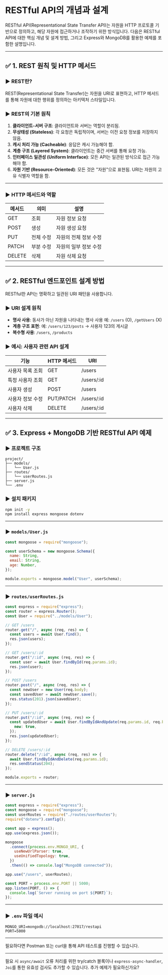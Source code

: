 <h1>RESTful API의 개념과 설계</h1>

RESTful API(Representational State Transfer API)는 자원을 HTTP 프로토콜 기반으로 정의하고, 해당 자원에 접근하거나 조작하기 위한 방식입니다.
다음은 RESTful API에 대한 핵심 개념 및 설계 방법, 그리고 Express와 MongoDB를 활용한 예제를 포함한 설명입니다.

---

## ✅ 1. REST 원칙 및 HTTP 메서드

### ▶ REST란?

REST(Representational State Transfer)는 자원을 URI로 표현하고, HTTP 메서드를 통해 자원에 대한 행위를 정의하는 아키텍처 스타일입니다.

### ▶ REST의 기본 원칙

1. **클라이언트-서버 구조**: 클라이언트와 서버는 역할이 분리됨.
2. **무상태성 (Stateless)**: 각 요청은 독립적이며, 서버는 이전 요청 정보를 저장하지 않음.
3. **캐시 처리 가능 (Cacheable)**: 응답은 캐시 가능해야 함.
4. **계층 구조 (Layered System)**: 클라이언트는 중간 서버를 통해 요청 가능.
5. **인터페이스 일관성 (Uniform Interface)**: 모든 API는 일관된 방식으로 접근 가능해야 함.
6. **자원 기반 (Resource-Oriented)**: 모든 것은 "자원"으로 표현됨. URI는 자원의 고유 식별자 역할을 함.

---

### ▶ HTTP 메서드와 역할

| 메서드 | 의미      | 설명                  |
| ------ | --------- | --------------------- |
| GET    | 조회      | 자원 정보 요청        |
| POST   | 생성      | 자원 생성 요청        |
| PUT    | 전체 수정 | 자원의 전체 정보 수정 |
| PATCH  | 부분 수정 | 자원의 일부 정보 수정 |
| DELETE | 삭제      | 자원 삭제 요청        |

---

## ✅ 2. RESTful 엔드포인트 설계 방법

RESTful한 API는 명확하고 일관된 URI 패턴을 사용합니다.

### ▶ URI 설계 원칙

- **명사 사용**: 동사가 아닌 자원을 나타내는 명사 사용
  예: `/users` (O), `/getUsers` (X)
- **계층 구조 표현**:
  예: `/users/123/posts` → 사용자 123의 게시글
- **복수형 사용**: `/users`, `/products`

### ▶ 예시: 사용자 관련 API 설계

| 기능             | HTTP 메서드 | URI         |
| ---------------- | ----------- | ----------- |
| 사용자 목록 조회 | GET         | /users      |
| 특정 사용자 조회 | GET         | /users/\:id |
| 사용자 생성      | POST        | /users      |
| 사용자 정보 수정 | PUT/PATCH   | /users/\:id |
| 사용자 삭제      | DELETE      | /users/\:id |

---

## ✅ 3. Express + MongoDB 기반 RESTful API 예제

### ▶ 프로젝트 구조

```
project/
├── models/
│   └── User.js
├── routes/
│   └── userRoutes.js
├── server.js
└── .env
```

### ▶ 설치 패키지

```bash
npm init -y
npm install express mongoose dotenv
```

---

### ▶ `models/User.js`

```js
const mongoose = require("mongoose");

const userSchema = new mongoose.Schema({
  name: String,
  email: String,
  age: Number,
});

module.exports = mongoose.model("User", userSchema);
```

---

### ▶ `routes/userRoutes.js`

```js
const express = require("express");
const router = express.Router();
const User = require("../models/User");

// GET /users
router.get("/", async (req, res) => {
  const users = await User.find();
  res.json(users);
});

// GET /users/:id
router.get("/:id", async (req, res) => {
  const user = await User.findById(req.params.id);
  res.json(user);
});

// POST /users
router.post("/", async (req, res) => {
  const newUser = new User(req.body);
  const savedUser = await newUser.save();
  res.status(201).json(savedUser);
});

// PUT /users/:id
router.put("/:id", async (req, res) => {
  const updatedUser = await User.findByIdAndUpdate(req.params.id, req.body, {
    new: true,
  });
  res.json(updatedUser);
});

// DELETE /users/:id
router.delete("/:id", async (req, res) => {
  await User.findByIdAndDelete(req.params.id);
  res.sendStatus(204);
});

module.exports = router;
```

---

### ▶ `server.js`

```js
const express = require("express");
const mongoose = require("mongoose");
const userRoutes = require("./routes/userRoutes");
require("dotenv").config();

const app = express();
app.use(express.json());

mongoose
  .connect(process.env.MONGO_URI, {
    useNewUrlParser: true,
    useUnifiedTopology: true,
  })
  .then(() => console.log("MongoDB connected"));

app.use("/users", userRoutes);

const PORT = process.env.PORT || 5000;
app.listen(PORT, () => {
  console.log(`Server running on port ${PORT}`);
});
```

---

### ▶ `.env` 파일 예시

```
MONGO_URI=mongodb://localhost:27017/restapi
PORT=5000
```

---

필요하다면 Postman 또는 curl을 통해 API 테스트를 진행할 수 있습니다.

---

필요 시 `async/await` 오류 처리를 위한 try/catch 블록이나 `express-async-handler`, `Joi`를 통한 유효성 검사도 추가할 수 있습니다. 추가 예제가 필요하신가요?
